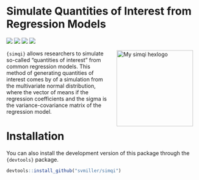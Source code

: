 
# Simulate Quantities of Interest from Regression Models

[![](https://www.r-pkg.org/badges/version/simqi?color=green)](https://cran.r-project.org/package=simqi)
[![](http://cranlogs.r-pkg.org/badges/grand-total/simqi?color=green)](https://cran.r-project.org/package=simqi)
[![](http://cranlogs.r-pkg.org/badges/last-month/simqi?color=green)](https://cran.r-project.org/package=simqi)
[![](http://cranlogs.r-pkg.org/badges/last-week/simqi?color=green)](https://cran.r-project.org/package=simqi)

<img src="http://svmiller.com/images/simqi-hexlogo.png" alt="My simqi  hexlogo" align="right" width="200" style="padding: 0 15px; float: right;"/>

`{simqi}` allows researchers to simulate so-called “quantities of
interest” from common regression models. This method of generating
quantities of interest comes by of a simulation from the multivariate
normal distribution, where the vector of means if the regression
coefficients and the sigma is the variance-covariance matrix of the
regression model.

# Installation

You can also install the development version of this package through the
`{devtools}` package.

``` r
devtools::install_github("svmiller/simqi")
```
